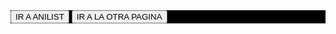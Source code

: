 <html lang="es">

<head>
  <style>
    body {
      background-image: url('images/giphy2.gif'); 
      background-repeat:repeat;
    }
    div {
      background: black;
    }    
    </style>  
</head>

<body>
<div>
  <button onclick="window.open('https://anilist.co/home', '_blank')">IR A ANILIST</button>
  <button onclick="location.href='https://cheiny2012.github.io/mi_pagina_web/index'">IR A LA OTRA PAGINA</button>
</div>



</body>

</html>


